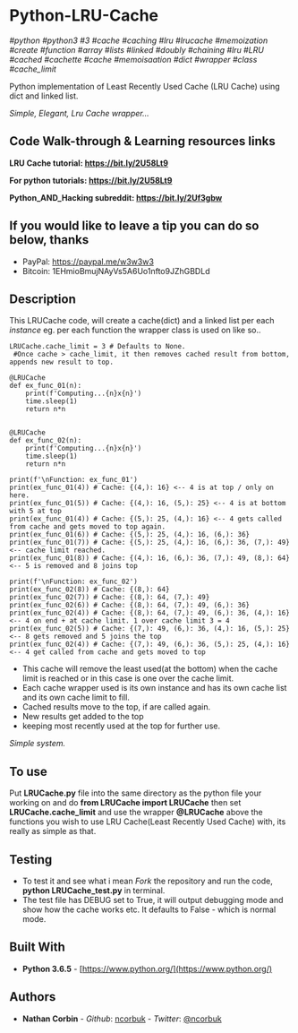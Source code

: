 # Python-LRU-Cache
*#python* *#python3* *#3* *#cache* *#caching* *#lru* *#lrucache* *#memoization* *#create* *#function* #*array* #*lists* #*linked*
*#doubly* *#chaining* *#lru* *#LRU* *#cached* *#cachette* *#cache* *#memoisaation* *#dict* *#wrapper* *#class* *#cache_limit*

Python implementation of Least Recently Used Cache (LRU Cache) using dict and linked list.

*Simple, Elegant, Lru Cache wrapper...*

## Code Walk-through & Learning resources links
**LRU Cache tutorial: https://bit.ly/2U58Lt9**

**For python tutorials: https://bit.ly/2U58Lt9**

**Python_AND_Hacking subreddit: https://bit.ly/2Uf3gbw**

## If you would like to leave a tip you can do so below, thanks 
* PayPal: https://paypal.me/w3w3w3
* Bitcoin: 1EHmioBmujNAyVs5A6Uo1nfto9JZhGBDLd

## Description
This LRUCache code, will create a cache(dict) and a linked list per each *instance* eg. per each function the wrapper class is used on
like so..

```
LRUCache.cache_limit = 3 # Defaults to None.
 #Once cache > cache_limit, it then removes cached result from bottom, appends new result to top.

@LRUCache
def ex_func_01(n):
    print(f'Computing...{n}x{n}')
    time.sleep(1)
    return n*n


@LRUCache
def ex_func_02(n):
    print(f'Computing...{n}x{n}')
    time.sleep(1)
    return n*n

print(f'\nFunction: ex_func_01')
print(ex_func_01(4)) # Cache: {(4,): 16} <-- 4 is at top / only on here.
print(ex_func_01(5)) # Cache: {(4,): 16, (5,): 25} <-- 4 is at bottom with 5 at top
print(ex_func_01(4)) # Cache: {(5,): 25, (4,): 16} <-- 4 gets called from cache and gets moved to top again.
print(ex_func_01(6)) # Cache: {(5,): 25, (4,): 16, (6,): 36}
print(ex_func_01(7)) # Cache: {(5,): 25, (4,): 16, (6,): 36, (7,): 49} <-- cache limit reached.
print(ex_func_01(8)) # Cache: {(4,): 16, (6,): 36, (7,): 49, (8,): 64} <-- 5 is removed and 8 joins top

print(f'\nFunction: ex_func_02')
print(ex_func_02(8)) # Cache: {(8,): 64}
print(ex_func_02(7)) # Cache: {(8,): 64, (7,): 49}
print(ex_func_02(6)) # Cache: {(8,): 64, (7,): 49, (6,): 36}
print(ex_func_02(4)) # Cache: {(8,): 64, (7,): 49, (6,): 36, (4,): 16} <-- 4 on end + at cache limit. 1 over cache limit 3 = 4
print(ex_func_02(5)) # Cache: {(7,): 49, (6,): 36, (4,): 16, (5,): 25} <-- 8 gets removed and 5 joins the top
print(ex_func_02(4)) # Cache: {(7,): 49, (6,): 36, (5,): 25, (4,): 16} <-- 4 get called from cache and gets moved to top

```

* This cache will remove the least used(at the bottom) when the cache limit is reached or in this case is one over the cache limit.
* Each cache wrapper used is its own instance and has its own cache list and its own cache limit to fill.
* Cached results move to the top, if are called again.
* New results get added to the top
* keeping most recently used at the top for further use.

*Simple system.*

## To use
Put **LRUCache.py** file into the same directory as the python file your working on and do **from LRUCache import LRUCache**
then set **LRUCache.cache_limit** and use the wrapper **@LRUCache** above the functions you wish to use LRU Cache(Least Recently Used Cache) with, its really as simple as that.

## Testing
* To test it and see what i mean *Fork* the repository and run the code, **python LRUCache_test.py** in terminal.
* The test file has DEBUG set to True, it will output debugging mode and show how the cache works etc. It defaults to False - which is normal mode.

## Built With

* **Python 3.6.5** - [https://www.python.org/](https://www.python.org/)

## Authors

* **Nathan Corbin** - *Github*: [ncorbuk](https://github.com/ncorbuk) - *Twitter*: [@ncorbuk](https://twitter.com/ncorbuk)
